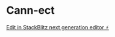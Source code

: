 # Cann-ect

[Edit in StackBlitz next generation editor ⚡️](https://stackblitz.com/~/github.com/ftt369/Cann-ect)